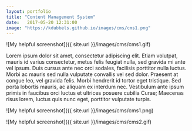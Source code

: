 ```yaml
---
layout: portfolio
title: "Content Management System"
date:   2017-05-20 12:31:00
image: "https://kdubbels.github.io/images/cms/cms1.png"
---
```


![My helpful screenshot]({{ site.url }}/images/cms/cms1.gif)

Lorem ipsum dolor sit amet, consectetur adipiscing elit. Etiam volutpat, mauris id varius consectetur, metus felis feugiat nulla, sed gravida mi ante vel ipsum. Duis cursus ante nec orci sodales, facilisis porttitor nulla luctus. Morbi ac mauris sed nulla vulputate convallis vel sed dolor. Praesent at congue leo, vel gravida felis. Morbi hendrerit id tortor eget tristique. Sed porta lobortis mauris, ac aliquam ex interdum nec. Vestibulum ante ipsum primis in faucibus orci luctus et ultrices posuere cubilia Curae; Maecenas risus lorem, luctus quis nunc eget, porttitor vulputate turpis.

![My helpful screenshot]({{ site.url }}/images/cms/cms1.png)

![My helpful screenshot]({{ site.url }}/images/cms/cms2.gif)